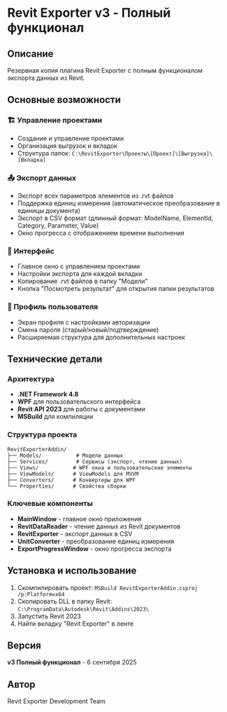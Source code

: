 # Revit Exporter v3 - Полный функционал

## Описание
Резервная копия плагина Revit Exporter с полным функционалом экспорта данных из Revit.

## Основные возможности

### 🏗️ Управление проектами
- Создание и управление проектами
- Организация выгрузок и вкладок
- Структура папок: `C:\RevitExporter\Проекты\[Проект]\[Выгрузка]\[Вкладка]`

### 📤 Экспорт данных
- Экспорт всех параметров элементов из .rvt файлов
- Поддержка единиц измерения (автоматическое преобразование в единицы документа)
- Экспорт в CSV формат (длинный формат: ModelName, ElementId, Category, Parameter, Value)
- Окно прогресса с отображением времени выполнения

### 🔧 Интерфейс
- Главное окно с управлением проектами
- Настройки экспорта для каждой вкладки
- Копирование .rvt файлов в папку "Модели"
- Кнопка "Посмотреть результат" для открытия папки результатов

### 👤 Профиль пользователя
- Экран профиля с настройками авторизации
- Смена пароля (старый/новый/подтверждение)
- Расширяемая структура для дополнительных настроек

## Технические детали

### Архитектура
- **.NET Framework 4.8**
- **WPF** для пользовательского интерфейса
- **Revit API 2023** для работы с документами
- **MSBuild** для компиляции

### Структура проекта
```
RevitExporterAddin/
├── Models/           # Модели данных
├── Services/         # Сервисы (экспорт, чтение данных)
├── Views/           # WPF окна и пользовательские элементы
├── ViewModels/      # ViewModels для MVVM
├── Converters/      # Конвертеры для WPF
└── Properties/      # Свойства сборки
```

### Ключевые компоненты
- **MainWindow** - главное окно приложения
- **RevitDataReader** - чтение данных из Revit документов
- **RevitExporter** - экспорт данных в CSV
- **UnitConverter** - преобразование единиц измерения
- **ExportProgressWindow** - окно прогресса экспорта

## Установка и использование

1. Скомпилировать проект: `MSBuild RevitExporterAddin.csproj /p:Platform=x64`
2. Скопировать DLL в папку Revit: `C:\ProgramData\Autodesk\Revit\Addins\2023\`
3. Запустить Revit 2023
4. Найти вкладку "Revit Exporter" в ленте

## Версия
**v3 Полный функционал** - 6 сентября 2025

## Автор
Revit Exporter Development Team
